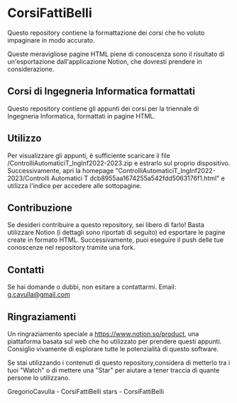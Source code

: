 # CorsiFattiBelli

Questo repository contiene la formattazione dei corsi che ho voluto impaginare in modo accurato.

Queste meravigliose pagine HTML piene di conoscenza sono il risultato di un'esportazione dall'applicazione Notion, che dovresti prendere in considerazione.

## Corsi di Ingegneria Informatica formattati

Questo repository contiene gli appunti dei corsi per la triennale di Ingegneria Informatica, formattati in pagine HTML.

<!--
## Installazione

Spiega come installare e configurare il progetto. Fornisci le istruzioni passo-passo per aiutare gli utenti a iniziare.
-->

## Utilizzo

Per visualizzare gli appunti, è sufficiente scaricare il file /ControlliAutomaticiT_IngInf2022-2023.zip e estrarlo sul proprio dispositivo. Successivamente, apri la homepage "ControlliAutomaticiT_IngInf2022-2023/Controlli Automatici T dcb8955aa1674255a542fdd5063176f1.html" e utilizza l'indice per accedere alle sottopagine.

## Contribuzione

Se desideri contribuire a questo repository, sei libero di farlo! Basta utilizzare Notion (i dettagli sono riportati di seguito) ed esportare le pagine create in formato HTML. Successivamente, puoi eseguire il push delle tue conoscenze nel repository tramite una fork.
<!--
## Struttura del progetto

Spiega la struttura principale del progetto e i suoi componenti. Descrivi le directory, i file e il loro scopo.


## Licenza

Indica la licenza sotto cui è rilasciato il progetto. Fornisci un link al file di licenza se presente nel repository.
-->

## Contatti

Se hai domande o dubbi, non esitare a contattarmi.
Email: g.cavulla@gmail.com

## Ringraziamenti

Un ringraziamento speciale a https://www.notion.so/product, una piattaforma basata sul web che ho utilizzato per prendere questi appunti. Consiglio vivamente di esplorare tutte le potenzialità di questo software.

Se stai utilizzando i contenuti di questo repository,considera di metterlo tra i tuoi "Watch" o di mettere una "Star" per aiutare a tener traccia di quante persone lo utilizzano.

GregorioCavulla - CorsiFattiBelli stars - CorsiFattiBelli
